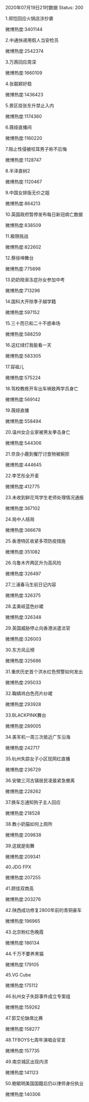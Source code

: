 2020年07月19日21时数据
Status: 200

1.郑恺回应火锅店涉抄袭

微博热度:3401144

2.中通快递用假人当安检员

微博热度:2542374

3.万茜回应周深

微博热度:1660109

4.张靓颖好稳

微博热度:1436423

5.景区挂张东升禁止入内

微博热度:1174360

6.薇娅直播间

微博热度:1160220

7.阻止性侵被咬耳男子称不后悔

微博热度:1128747

8.半泽直树2

微博热度:1120467

9.中国女排版无价之姐

微博热度:864213

10.英国政府暂停发布每日新冠病亡数据

微博热度:838509

11.极限挑战

微博热度:822602

12.蔡徐坤舞台

微博热度:775898

13.奶奶陪渐冻症孙女参加中考

微博热度:713296

14.国科大开除季子越学籍

微博热度:597152

15.三十而已和二十不惑串场

微博热度:588259

16.这红绿灯我能看一天

微博热度:583305

17.容祖儿

微博热度:575224

18.驾校教练开车出车祸致两学员身亡

微博热度:569142

19.薇娅直播

微博热度:558494

20.温州女企业家被男友拳击身亡

微博热度:544306

21.奈良小鹿到餐厅讨食物被婉拒

微博热度:444645

22.李艺彤全开麦

微博热度:412775

23.未收到鲜花骂学生老师处理情况通报

微博热度:367102

24.局中人结局

微博热度:366678

25.香港特区收紧多项防疫措施

微博热度:351082

26.乌鲁木齐两区升为高风险

微博热度:326497

27.三浦春马生前日记内容

微博热度:326375

28.孟美岐蓝色纱裙

微博热度:326348

29.英国威胁停止向香港派遣法官

微博热度:326003

30.东方风云榜

微博热度:325686

31.重庆历史首个洪水红色预警如何发出

微博热度:295033

32.鞠婧祎白色亮片纱裙

微博热度:293928

33.BLACKPINK舞台

微博热度:289005

34.美军机一周三次抵近广东沿海

微博热度:242717

35.杭州失踪女子小区现网红直播

微博热度:236729

36.安徽三河古镇居民凌晨紧急撤离

微博热度:228262

37.换车忘通知狗子主人回应

微博热度:218528

38.教小奶猫如何上厕所

微博热度:209838

39.这就是街舞

微博热度:209341

40.JDG FPX

微博热度:207255

41.顾佳双商高

微博热度:203276

42.陕西成功修复2800年前的青铜豪车

微博热度:196965

43.北京粉红色晚霞

微博热度:186134

44.千万不要养黑猫

微博热度:179105

45.VG Cube

微博热度:175112

46.杭州女子失踪事件成立专案组

微博热度:159262

47.郭艾伦缺席比赛

微博热度:158277

48.TFBOYS七周年演唱会官宣

微博热度:157735

49.南京城区出现内涝

微博热度:141123

50.鲍毓明美国国籍后仍以律师身份执业

微博热度:140306

